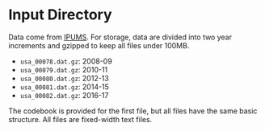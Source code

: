 # Input Directory

Data come from [IPUMS](https://usa.ipums.org). For storage, data are divided into two year increments and gzipped to keep all files under 100MB.

* `usa_00078.dat.gz`: 2008-09
* `usa_00079.dat.gz`: 2010-11
* `usa_00080.dat.gz`: 2012-13
* `usa_00081.dat.gz`: 2014-15
* `usa_00082.dat.gz`: 2016-17

The codebook is provided for the first file, but all files have the same basic structure. All files are fixed-width text files.
